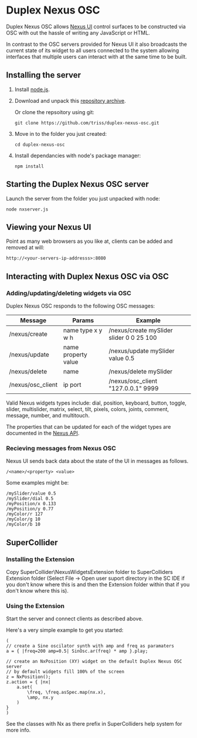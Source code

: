 # Duplex Nexus OSC

Duplex Nexus OSC allows [Nexus UI](http://www.nexusosc.com) control surfaces to be constructed via OSC with out the hassle of writing any JavaScript or HTML.

In contrast to the OSC servers provided for Nexus UI it also broadcasts the current state of its widget to all users connected to the system allowing interfaces that multiple users can interact with at the same time to be built.

## Installing the server

1.  Install [node.js](http://nodejs.org).

2.  Download and unpack this [repository archive](https://github.com/triss/duplex-nexus-osc/archive/master.zip).

    Or clone the repsoitory using git:

    ``` git clone https://github.com/triss/duplex-nexus-osc.git ```

3.  Move in to the folder you just created:

    ```cd duplex-nexus-osc```

4.  Install dependancies with node's package manager:

    ``` npm install ```

## Starting the Duplex Nexus OSC server

Launch the server from the folder you just unpacked with node:
```
node nxserver.js
```

## Viewing your Nexus UI

Point as many web browsers as you like at, clients can be added and removed at will:
```
http://<your-servers-ip-addresss>:8080
```

## Interacting with Duplex Nexus OSC via OSC

### Adding/updating/deleting widgets via OSC

Duplex Nexus OSC responds to the following OSC messages:

Message           | Params              | Example
------------------|---------------------|-----------------------------------------
/nexus/create     | name type x y w h   | /nexus/create mySlider slider 0 0 25 100
/nexus/update     | name property value | /nexus/update mySlider value 0.5
/nexus/delete     | name                | /nexus/delete mySlider
/nexus/osc_client | ip port             | /nexus/osc_client "127.0.0.1" 9999

Valid Nexus widgets types include: dial, position, keyboard, button, toggle, slider, multislider, matrix, select, tilt, pixels, colors, joints, comment, message, number, and multitouch.

The properties that can be updated for each of the widget types are documented in the [Nexus API](http://nexusosc.com/api/).

### Recieving messages from Nexus OSC

Nexus UI sends back data about the state of the UI in messages as follows.
```
/<name>/<property> <value>
```
Some examples might be:

```
/mySlider/value 0.5
/mySlider/dial 0.5
/myPosition/x 0.133
/myPosition/y 0.77
/myColor/r 127
/myColor/g 10
/myColor/b 10
```

## SuperCollider

### Installing the Extension

Copy SuperCollider\NexusWidgetsExtension folder to SuperColliders Extension folder (Select File -> Open user suport directory in the SC IDE if you don't know where this is and then the Extension folder within that if you don't know where this is).

### Using the Extension

Start the server and connect clients as described above.

Here's a very simple example to get you started:

```SuperCollider
(
// create a Sine oscilator synth with amp and freq as paramaters
a = { |freq=200 amp=0.5| SinOsc.ar(freq) * amp }.play;

// create an NxPosition (XY) widget on the default Duplex Nexus OSC server
// by default widgets fill 100% of the screen
z = NxPosition();
z.action = { |nx|
    a.set(
        \freq, \freq.asSpec.map(nx.x),
        \amp, nx.y
    )
}
)
```

See the classes with Nx as there prefix in SuperColliders help system for more info.
